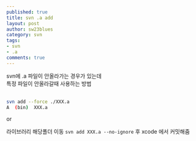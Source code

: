 ```yaml
---
published: true
title: svn .a add
layout: post
author: sw23blues
category: svn
tags:
- svn
- .a
comments: true
---
```



svn에 .a 파일이 안올라가는 경우가 있는데<br>
특정 파일이 안올라갈때 사용하는 방법
<br><br>

```bash
svn add --force ./XXX.a
A  (bin)  XXX.a
```

or
 
라이브러리 해당폴더 이동 ```svn add XXX.a --no-ignore``` 후 xcode 에서 커밋해줌


